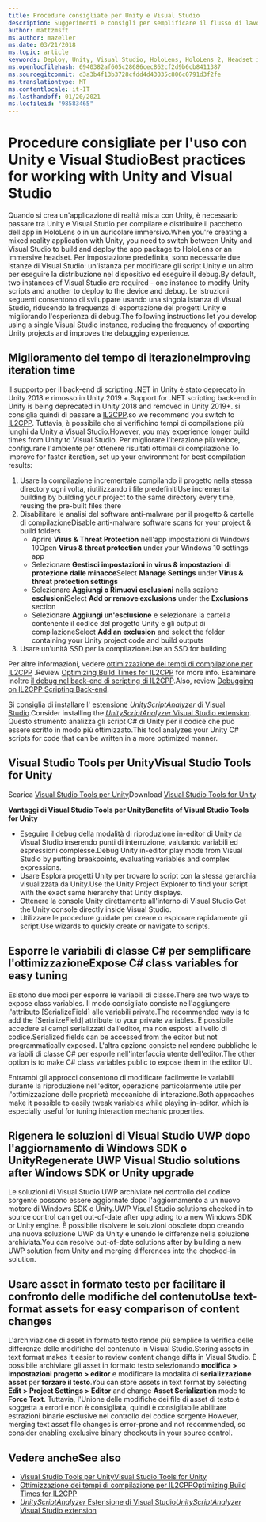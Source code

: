 ```yaml
---
title: Procedure consigliate per Unity e Visual Studio
description: Suggerimenti e consigli per semplificare il flusso di lavoro della creazione di un'applicazione di realtà mista con Unity e Visual Studio.
author: mattzmsft
ms.author: mazeller
ms.date: 03/21/2018
ms.topic: article
keywords: Deploy, Unity, Visual Studio, HoloLens, HoloLens 2, Headset immersivo, procedure consigliate, cuffie per realtà mista, cuffie per la realtà mista, cuffie per realtà virtuale, UWP, Strumenti di Visual Studio Windows SDK
ms.openlocfilehash: 6940382af605c28686cec862cf2d9b6cb8411387
ms.sourcegitcommit: d3a3b4f13b3728cfdd4d43035c806c0791d3f2fe
ms.translationtype: MT
ms.contentlocale: it-IT
ms.lasthandoff: 01/20/2021
ms.locfileid: "98583465"
---
```

# <a name="best-practices-for-working-with-unity-and-visual-studio"></a><span data-ttu-id="c2cb1-104">Procedure consigliate per l'uso con Unity e Visual Studio</span><span class="sxs-lookup"><span data-stu-id="c2cb1-104">Best practices for working with Unity and Visual Studio</span></span>

<span data-ttu-id="c2cb1-105">Quando si crea un'applicazione di realtà mista con Unity, è necessario passare tra Unity e Visual Studio per compilare e distribuire il pacchetto dell'app in HoloLens o in un auricolare immersivo.</span><span class="sxs-lookup"><span data-stu-id="c2cb1-105">When you're creating a mixed reality application with Unity, you need to switch between Unity and Visual Studio to build and deploy the app package to HoloLens or an immersive headset.</span></span> <span data-ttu-id="c2cb1-106">Per impostazione predefinita, sono necessarie due istanze di Visual Studio: un'istanza per modificare gli script Unity e un altro per eseguire la distribuzione nel dispositivo ed eseguire il debug.</span><span class="sxs-lookup"><span data-stu-id="c2cb1-106">By default, two instances of Visual Studio are required - one instance to modify Unity scripts and another to deploy to the device and debug.</span></span> <span data-ttu-id="c2cb1-107">Le istruzioni seguenti consentono di sviluppare usando una singola istanza di Visual Studio, riducendo la frequenza di esportazione dei progetti Unity e migliorando l'esperienza di debug.</span><span class="sxs-lookup"><span data-stu-id="c2cb1-107">The following instructions let you develop using a single Visual Studio instance, reducing the frequency of exporting Unity projects and improves the debugging experience.</span></span>

## <a name="improving-iteration-time"></a><span data-ttu-id="c2cb1-108">Miglioramento del tempo di iterazione</span><span class="sxs-lookup"><span data-stu-id="c2cb1-108">Improving iteration time</span></span>

<span data-ttu-id="c2cb1-109">Il supporto per il back-end di scripting .NET in Unity è stato deprecato in Unity 2018 e rimosso in Unity 2019 +.</span><span class="sxs-lookup"><span data-stu-id="c2cb1-109">Support for .NET scripting back-end in Unity is being deprecated in Unity 2018 and removed in Unity 2019+.</span></span> <span data-ttu-id="c2cb1-110">si consiglia quindi di passare a [IL2CPP](https://docs.unity3d.com/Manual/IL2CPP.html).</span><span class="sxs-lookup"><span data-stu-id="c2cb1-110">so we recommend you switch to [IL2CPP](https://docs.unity3d.com/Manual/IL2CPP.html).</span></span> <span data-ttu-id="c2cb1-111">Tuttavia, è possibile che si verifichino tempi di compilazione più lunghi da Unity a Visual Studio.</span><span class="sxs-lookup"><span data-stu-id="c2cb1-111">However, you may experience longer build times from Unity to Visual Studio.</span></span> <span data-ttu-id="c2cb1-112">Per migliorare l'iterazione più veloce, configurare l'ambiente per ottenere risultati ottimali di compilazione:</span><span class="sxs-lookup"><span data-stu-id="c2cb1-112">To improve for faster iteration, set up your environment for best compilation results:</span></span>

1) <span data-ttu-id="c2cb1-113">Usare la compilazione incrementale compilando il progetto nella stessa directory ogni volta, riutilizzando i file predefiniti</span><span class="sxs-lookup"><span data-stu-id="c2cb1-113">Use incremental building by building your project to the same directory every time, reusing the pre-built files there</span></span>
2) <span data-ttu-id="c2cb1-114">Disabilitare le analisi del software anti-malware per il progetto & cartelle di compilazione</span><span class="sxs-lookup"><span data-stu-id="c2cb1-114">Disable anti-malware software scans for your project & build folders</span></span>
   - <span data-ttu-id="c2cb1-115">Aprire **Virus & Threat Protection** nell'app impostazioni di Windows 10</span><span class="sxs-lookup"><span data-stu-id="c2cb1-115">Open **Virus & threat protection** under your Windows 10 settings app</span></span>
   - <span data-ttu-id="c2cb1-116">Selezionare **Gestisci impostazioni** in **virus & impostazioni di protezione dalle minacce**</span><span class="sxs-lookup"><span data-stu-id="c2cb1-116">Select **Manage Settings** under **Virus & threat protection settings**</span></span>
   - <span data-ttu-id="c2cb1-117">Selezionare **Aggiungi o Rimuovi esclusioni** nella sezione **esclusioni**</span><span class="sxs-lookup"><span data-stu-id="c2cb1-117">Select **Add or remove exclusions** under the **Exclusions** section</span></span>
   - <span data-ttu-id="c2cb1-118">Selezionare **Aggiungi un'esclusione** e selezionare la cartella contenente il codice del progetto Unity e gli output di compilazione</span><span class="sxs-lookup"><span data-stu-id="c2cb1-118">Select **Add an exclusion** and select the folder containing your Unity project code and build outputs</span></span>
3) <span data-ttu-id="c2cb1-119">Usare un'unità SSD per la compilazione</span><span class="sxs-lookup"><span data-stu-id="c2cb1-119">Use an SSD for building</span></span>

<span data-ttu-id="c2cb1-120">Per altre informazioni, vedere [ottimizzazione dei tempi di compilazione per IL2CPP](https://docs.unity3d.com/Manual/IL2CPP-OptimizingBuildTimes.html) .</span><span class="sxs-lookup"><span data-stu-id="c2cb1-120">Review [Optimizing Build Times for IL2CPP](https://docs.unity3d.com/Manual/IL2CPP-OptimizingBuildTimes.html) for more info.</span></span> <span data-ttu-id="c2cb1-121">Esaminare inoltre [il debug nel back-end di scripting di IL2CPP](https://docs.unity3d.com/Manual/windowsstore-debugging-il2cpp.html).</span><span class="sxs-lookup"><span data-stu-id="c2cb1-121">Also, review [Debugging on IL2CPP Scripting Back-end](https://docs.unity3d.com/Manual/windowsstore-debugging-il2cpp.html).</span></span>

<span data-ttu-id="c2cb1-122">Si consiglia di installare l' [estensione *UnityScriptAnalyzer* di Visual Studio](https://github.com/Microsoft/MixedRealityCompanionKit/tree/master/UnityScriptAnalyzer).</span><span class="sxs-lookup"><span data-stu-id="c2cb1-122">Consider installing the [*UnityScriptAnalyzer* Visual Studio extension](https://github.com/Microsoft/MixedRealityCompanionKit/tree/master/UnityScriptAnalyzer).</span></span> <span data-ttu-id="c2cb1-123">Questo strumento analizza gli script C# di Unity per il codice che può essere scritto in modo più ottimizzato.</span><span class="sxs-lookup"><span data-stu-id="c2cb1-123">This tool analyzes your Unity C# scripts for code that can be written in a more optimized manner.</span></span>

## <a name="visual-studio-tools-for-unity"></a><span data-ttu-id="c2cb1-124">Visual Studio Tools per Unity</span><span class="sxs-lookup"><span data-stu-id="c2cb1-124">Visual Studio Tools for Unity</span></span>

<span data-ttu-id="c2cb1-125">Scarica [Visual Studio Tools per Unity](/visualstudio/cross-platform/getting-started-with-visual-studio-tools-for-unity)</span><span class="sxs-lookup"><span data-stu-id="c2cb1-125">Download [Visual Studio Tools for Unity](/visualstudio/cross-platform/getting-started-with-visual-studio-tools-for-unity)</span></span>

<span data-ttu-id="c2cb1-126">**Vantaggi di Visual Studio Tools per Unity**</span><span class="sxs-lookup"><span data-stu-id="c2cb1-126">**Benefits of Visual Studio Tools for Unity**</span></span>
* <span data-ttu-id="c2cb1-127">Eseguire il debug della modalità di riproduzione in-editor di Unity da Visual Studio inserendo punti di interruzione, valutando variabili ed espressioni complesse.</span><span class="sxs-lookup"><span data-stu-id="c2cb1-127">Debug Unity in-editor play mode from Visual Studio by putting breakpoints, evaluating variables and complex expressions.</span></span>
* <span data-ttu-id="c2cb1-128">Usare Esplora progetti Unity per trovare lo script con la stessa gerarchia visualizzata da Unity.</span><span class="sxs-lookup"><span data-stu-id="c2cb1-128">Use the Unity Project Explorer to find your script with the exact same hierarchy that Unity displays.</span></span>
* <span data-ttu-id="c2cb1-129">Ottenere la console Unity direttamente all'interno di Visual Studio.</span><span class="sxs-lookup"><span data-stu-id="c2cb1-129">Get the Unity console directly inside Visual Studio.</span></span>
* <span data-ttu-id="c2cb1-130">Utilizzare le procedure guidate per creare o esplorare rapidamente gli script.</span><span class="sxs-lookup"><span data-stu-id="c2cb1-130">Use wizards to quickly create or navigate to scripts.</span></span>

## <a name="expose-c-class-variables-for-easy-tuning"></a><span data-ttu-id="c2cb1-131">Esporre le variabili di classe C# per semplificare l'ottimizzazione</span><span class="sxs-lookup"><span data-stu-id="c2cb1-131">Expose C# class variables for easy tuning</span></span>

<span data-ttu-id="c2cb1-132">Esistono due modi per esporre le variabili di classe.</span><span class="sxs-lookup"><span data-stu-id="c2cb1-132">There are two ways to expose class variables.</span></span> <span data-ttu-id="c2cb1-133">Il modo consigliato consiste nell'aggiungere l'attributo [SerializeField] alle variabili private.</span><span class="sxs-lookup"><span data-stu-id="c2cb1-133">The recommended way is to add the [SerializeField] attribute to your private variables.</span></span> <span data-ttu-id="c2cb1-134">È possibile accedere ai campi serializzati dall'editor, ma non esposti a livello di codice.</span><span class="sxs-lookup"><span data-stu-id="c2cb1-134">Serialized fields can be accessed from the editor but not programmatically exposed.</span></span>  <span data-ttu-id="c2cb1-135">L'altra opzione consiste nel rendere pubbliche le variabili di classe C# per esporle nell'interfaccia utente dell'editor.</span><span class="sxs-lookup"><span data-stu-id="c2cb1-135">The other option is to make C# class variables public to expose them in the editor UI.</span></span> 

<span data-ttu-id="c2cb1-136">Entrambi gli approcci consentono di modificare facilmente le variabili durante la riproduzione nell'editor, operazione particolarmente utile per l'ottimizzazione delle proprietà meccaniche di interazione.</span><span class="sxs-lookup"><span data-stu-id="c2cb1-136">Both approaches make it possible to easily tweak variables while playing in-editor, which is especially useful for tuning interaction mechanic properties.</span></span>

## <a name="regenerate-uwp-visual-studio-solutions-after-windows-sdk-or-unity-upgrade"></a><span data-ttu-id="c2cb1-137">Rigenera le soluzioni di Visual Studio UWP dopo l'aggiornamento di Windows SDK o Unity</span><span class="sxs-lookup"><span data-stu-id="c2cb1-137">Regenerate UWP Visual Studio solutions after Windows SDK or Unity upgrade</span></span>

<span data-ttu-id="c2cb1-138">Le soluzioni di Visual Studio UWP archiviate nel controllo del codice sorgente possono essere aggiornate dopo l'aggiornamento a un nuovo motore di Windows SDK o Unity.</span><span class="sxs-lookup"><span data-stu-id="c2cb1-138">UWP Visual Studio solutions checked in to source control can get out-of-date after upgrading to a new Windows SDK or Unity engine.</span></span> <span data-ttu-id="c2cb1-139">È possibile risolvere le soluzioni obsolete dopo creando una nuova soluzione UWP da Unity e unendo le differenze nella soluzione archiviata.</span><span class="sxs-lookup"><span data-stu-id="c2cb1-139">You can resolve out-of-date solutions after by building a new UWP solution from Unity and merging differences into the checked-in solution.</span></span>

## <a name="use-text-format-assets-for-easy-comparison-of-content-changes"></a><span data-ttu-id="c2cb1-140">Usare asset in formato testo per facilitare il confronto delle modifiche del contenuto</span><span class="sxs-lookup"><span data-stu-id="c2cb1-140">Use text-format assets for easy comparison of content changes</span></span>

<span data-ttu-id="c2cb1-141">L'archiviazione di asset in formato testo rende più semplice la verifica delle differenze delle modifiche del contenuto in Visual Studio.</span><span class="sxs-lookup"><span data-stu-id="c2cb1-141">Storing assets in text format makes it easier to review content change diffs in Visual Studio.</span></span> <span data-ttu-id="c2cb1-142">È possibile archiviare gli asset in formato testo selezionando **modifica > impostazioni progetto > editor** e modificare la modalità di **serializzazione asset** per **forzare il testo**.</span><span class="sxs-lookup"><span data-stu-id="c2cb1-142">You can store assets in text format by selecting **Edit > Project Settings > Editor** and change **Asset Serialization** mode to **Force Text**.</span></span> <span data-ttu-id="c2cb1-143">Tuttavia, l'Unione delle modifiche dei file di asset di testo è soggetta a errori e non è consigliata, quindi è consigliabile abilitare estrazioni binarie esclusive nel controllo del codice sorgente.</span><span class="sxs-lookup"><span data-stu-id="c2cb1-143">However, merging text asset file changes is error-prone and not recommended, so consider enabling exclusive binary checkouts in your source control.</span></span>

## <a name="see-also"></a><span data-ttu-id="c2cb1-144">Vedere anche</span><span class="sxs-lookup"><span data-stu-id="c2cb1-144">See also</span></span>
- [<span data-ttu-id="c2cb1-145">Visual Studio Tools per Unity</span><span class="sxs-lookup"><span data-stu-id="c2cb1-145">Visual Studio Tools for Unity</span></span>](https://visualstudiogallery.msdn.microsoft.com/8d26236e-4a64-4d64-8486-7df95156aba9)
- [<span data-ttu-id="c2cb1-146">Ottimizzazione dei tempi di compilazione per IL2CPP</span><span class="sxs-lookup"><span data-stu-id="c2cb1-146">Optimizing Build Times for IL2CPP</span></span>](https://docs.unity3d.com/Manual/IL2CPP-OptimizingBuildTimes.html)
- [<span data-ttu-id="c2cb1-147">*UnityScriptAnalyzer* Estensione di Visual Studio</span><span class="sxs-lookup"><span data-stu-id="c2cb1-147">*UnityScriptAnalyzer* Visual Studio extension</span></span>](https://github.com/Microsoft/MixedRealityCompanionKit/tree/master/UnityScriptAnalyzer)